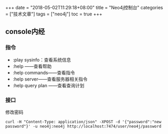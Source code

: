 +++
date = "2018-05-02T11:29:18+08:00" title = "Neo4j控制台" categories = ["技术文章"] tags = ["neo4j"] toc = true
+++

## console内经

### 指令

- :play sysinfo：查看系统信息
- :help ——查看帮助
- :help commands——查看指令
- :help server——查看服务器相关指令
- :help query plan   ——查看查询计划



### 接口

修改密码

```
curl -H "Content-Type: application/json" -XPOST -d '{"password":"new password"}' -u neo4j:neo4j http://localhost:7474/user/neo4j/password
```

